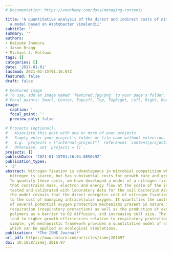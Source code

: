 ```yaml
---
# Documentation: https://wowchemy.com/docs/managing-content/

title: 'A quantitative analysis of the direct and indirect costs of nitrogen fixation:
  a model based on Azotobacter vinelandii'
subtitle: ''
summary: ''
authors:
- Keisuke Inomura
- Jason Bragg
- Michael J. Follows
tags: []
categories: []
date: '2017-01-01'
lastmod: 2021-01-15T01:16:04Z
featured: false
draft: false

# Featured image
# To use, add an image named `featured.jpg/png` to your page's folder.
# Focal points: Smart, Center, TopLeft, Top, TopRight, Left, Right, BottomLeft, Bottom, BottomRight.
image:
  caption: ''
  focal_point: ''
  preview_only: false

# Projects (optional).
#   Associate this post with one or more of your projects.
#   Simply enter your project's folder or file name without extension.
#   E.g. `projects = ["internal-project"]` references `content/project/deep-learning/index.md`.
#   Otherwise, set `projects = []`.
projects: []
publishDate: '2021-01-15T01:16:04.085049Z'
publication_types:
- '2'
abstract: Nitrogen fixation is advantageous in microbial competition when bioavailable
  nitrogen is scarce, but has substantial costs for growth rate and growth efficiency.
  To quantify these costs, we have developed a model of a nitrogen-fixing bacterium
  that constrains mass, electron and energy flow at the scale of the individual. When
  tested and calibrated with laboratory data for the soil bacterium Azotobacter vinelandii,
  the model reveals that the direct energetic cost of nitrogen fixation is small relative
  to the cost of managing intracellular oxygen. It quantifies the costs and benefits
  of several potential oxygen protection mechanisms present in nature including enhanced
  respiration (respiratory protection) as well as the production of extracellular
  polymers as a barrier to O2 diffusion, and increasing cell size. The latter mechanisms
  lead to higher growth efficiencies relative to respiratory protection alone. This
  simple, yet mechanistic framework provides a quantitative model of nitrogen fixation,
  which can be applied in ecological simulations.
publication: '*The ISME Journal*'
url_pdf: https://www.nature.com/articles/ismej201697
doi: 10.1038/ismej.2016.97
---
```

